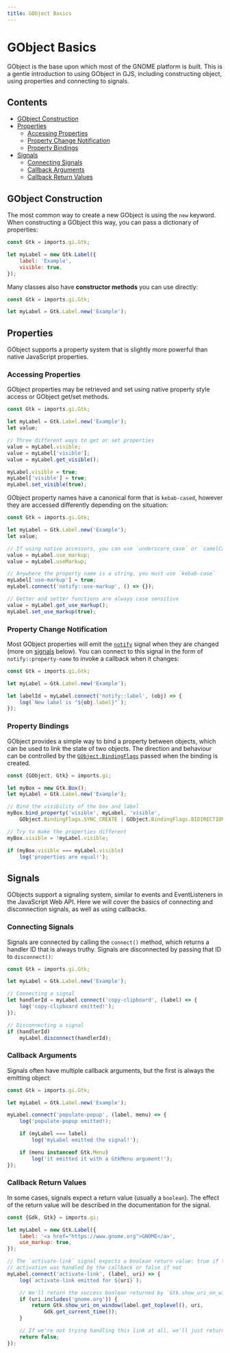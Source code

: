 ```yaml
---
title: GObject Basics
---
```


# GObject Basics

GObject is the base upon which most of the GNOME platform is built. This is a gentle introduction to using GObject in GJS, including constructing object, using properties and connecting to signals.

## Contents

* [GObject Construction](#gobject-construction)
* [Properties](#properties)
  * [Accessing Properties](#accessing-properties)
  * [Property Change Notification](#property-change-notification)
  * [Property Bindings](#property-bindings)
* [Signals](#signals)
  * [Connecting Signals](#connecting-signals)
  * [Callback Arguments](#callback-arguments)
  * [Callback Return Values](#callback-return-values)

## GObject Construction

The most common way to create a new GObject is using the `new` keyword. When constructing a GObject this way, you can pass a dictionary of properties:

```js
const Gtk = imports.gi.Gtk;

let myLabel = new Gtk.Label({
    label: 'Example',
    visible: true,
});
```

Many classes also have **constructor methods** you can use directly:

```js
const Gtk = imports.gi.Gtk;

let myLabel = Gtk.Label.new('Example');
```

## Properties

GObject supports a property system that is slightly more powerful than native JavaScript properties.

### Accessing Properties

GObject properties may be retrieved and set using native property style access or GObject get/set methods.

```js
const Gtk = imports.gi.Gtk;

let myLabel = Gtk.Label.new('Example');
let value;

// Three different ways to get or set properties
value = myLabel.visible;
value = myLabel['visible'];
value = myLabel.get_visible();

myLabel.visible = true;
myLabel['visible'] = true;
myLabel.set_visible(true);
```

GObject property names have a canonical form that is `kebab-cased`, however they are accessed differently depending on the situation:

```js
const Gtk = imports.gi.Gtk;

let myLabel = Gtk.Label.new('Example');
let value;

// If using native accessors, you can use `underscore_case` or `camelCase`
value = myLabel.use_markup;
value = myLabel.useMarkup;

// Anywhere the property name is a string, you must use `kebab-case`
myLabel['use-markup'] = true;
myLabel.connect('notify::use-markup', () => {});

// Getter and setter functions are always case sensitive
value = myLabel.get_use_markup();
myLabel.set_use_markup(true);
```

### Property Change Notification

Most GObject properties will emit the [`notify`][gobject-notify] signal when they are changed (more on [signals](#signals) below). You can connect to this signal in the form of `notify::property-name` to invoke a callback when it changes:

```js
const Gtk = imports.gi.Gtk;

let myLabel = Gtk.Label.new('Example');

let labelId = myLabel.connect('notify::label', (obj) => {
    log(`New label is "${obj.label}"`);
});
```

[gobject-notify]: https://gjs-docs.gnome.org/gobject20/gobject.object#signal-notify

### Property Bindings

GObject provides a simple way to bind a property between objects, which can be used to link the state of two objects. The direction and behaviour can be controlled by the [`GObject.BindingFlags`][gobject-binding-flags] passed when the binding is created.

```js
const {GObject, Gtk} = imports.gi;

let myBox = new Gtk.Box();
let myLabel = Gtk.Label.new('Example');

// Bind the visibility of the box and label
myBox.bind_property('visible', myLabel, 'visible',
    GObject.BindingFlags.SYNC_CREATE | GObject.BindingFlags.BIDIRECTIONAL);

// Try to make the properties different
myBox.visible = !myLabel.visible;

if (myBox.visible === myLabel.visible)
    log('properties are equal!');
```

[gobject-binding-flags]: https://gjs-docs.gnome.org/gobject20/gobject.bindingflags

## Signals

GObjects support a signaling system, similar to events and EventListeners in the JavaScript Web API. Here we will cover the basics of connecting and disconnection signals, as well as using callbacks.

### Connecting Signals

Signals are connected by calling the `connect()` method, which returns a handler ID that is always truthy. Signals are disconnected by passing that ID to `disconnect()`:

```js
const Gtk = imports.gi.Gtk;

let myLabel = Gtk.Label.new('Example');

// Connecting a signal
let handlerId = myLabel.connect('copy-clipboard', (label) => {
    log('copy-clipboard emitted!');
});

// Disconnecting a signal
if (handlerId)
    myLabel.disconnect(handlerId);
```

### Callback Arguments

Signals often have multiple callback arguments, but the first is always the emitting object:

```js
const Gtk = imports.gi.Gtk;

let myLabel = Gtk.Label.new('Example');

myLabel.connect('populate-popup', (label, menu) => {
    log('populate-popup emitted!);

    if (myLabel === label)
        log('myLabel emitted the signal!');

    if (menu instanceof Gtk.Menu)
        log('it emitted it with a GtkMenu argument!');
});
```

### Callback Return Values

In some cases, signals expect a return value (usually a `boolean`). The effect of the return value will be described in the documentation for the signal.

```js
const {Gdk, Gtk} = imports.gi;

let myLabel = new Gtk.Label({
    label: '<a href="https://www.gnome.org">GNOME</a>',
    use_markup: true,
});

// The `activate-link` signal expects a boolean return value: true if the link
// activation was handled by the callback or false if not
myLabel.connect('activate-link', (label, uri) => {
    log(`activate-link emitted for ${uri}`);

    // We'll return the success boolean returned by `Gtk.show_uri_on_window()`
    if (uri.includes('gnome.org')) {
        return Gtk.show_uri_on_window(label.get_toplevel(), uri,
            Gdk.get_current_time());
    }

    // If we're not trying handling this link at all, we'll just return `false`
    return false;
});
```

